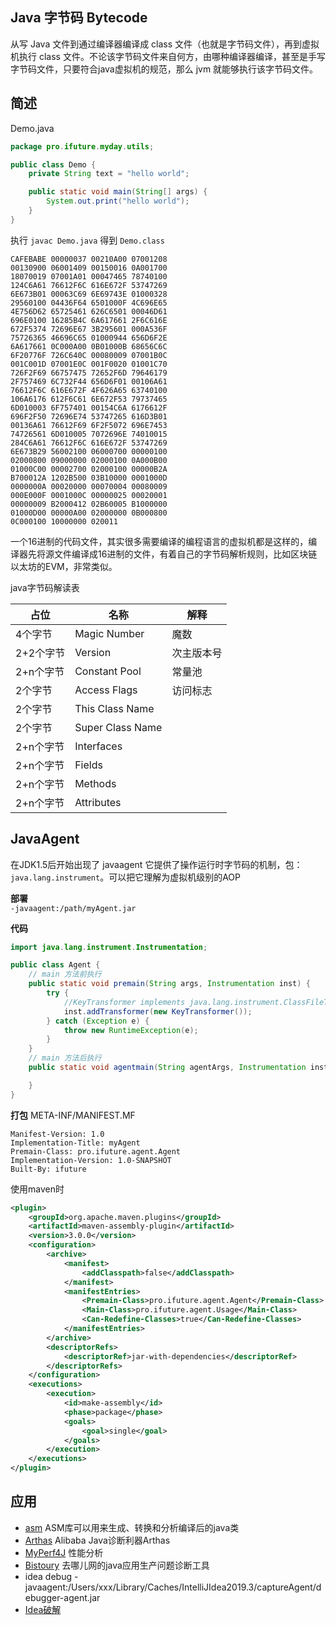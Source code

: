 Java 字节码 Bytecode
----------

从写 Java 文件到通过编译器编译成 class 文件（也就是字节码文件），再到虚拟机执行 class 文件。不论该字节码文件来自何方，由哪种编译器编译，甚至是手写字节码文件，只要符合java虚拟机的规范，那么 jvm 就能够执行该字节码文件。

## 简述
Demo.java
```java
package pro.ifuture.myday.utils;

public class Demo {
	private String text = "hello world";

	public static void main(String[] args) {
		System.out.print("hello world");
	}
}
```

执行 `javac Demo.java` 得到 `Demo.class`

```
CAFEBABE 00000037 00210A00 07001208
00130900 06001409 00150016 0A001700
18070019 07001A01 00047465 78740100
124C6A61 76612F6C 616E672F 53747269
6E673B01 00063C69 6E69743E 01000328
29560100 04436F64 6501000F 4C696E65
4E756D62 65725461 626C6501 00046D61
696E0100 16285B4C 6A617661 2F6C616E
672F5374 72696E67 3B295601 000A536F
75726365 46696C65 01000944 656D6F2E
6A617661 0C000A00 0B01000B 68656C6C
6F20776F 726C640C 00080009 07001B0C
001C001D 07001E0C 001F0020 01001C70
726F2F69 66757475 72652F6D 79646179
2F757469 6C732F44 656D6F01 00106A61
76612F6C 616E672F 4F626A65 63740100
106A6176 612F6C61 6E672F53 79737465
6D010003 6F757401 00154C6A 6176612F
696F2F50 72696E74 53747265 616D3B01
00136A61 76612F69 6F2F5072 696E7453
74726561 6D010005 7072696E 74010015
284C6A61 76612F6C 616E672F 53747269
6E673B29 56002100 06000700 00000100
02000800 09000000 02000100 0A000B00
01000C00 00002700 02000100 00000B2A
B700012A 1202B500 03B10000 0001000D
0000000A 00020000 00070004 00080009
000E000F 0001000C 00000025 00020001
00000009 B2000412 02B60005 B1000000
01000D00 00000A00 02000000 0B000800
0C000100 10000000 020011
```

一个16进制的代码文件，其实很多需要编译的编程语言的虚拟机都是这样的，编译器先将源文件编译成16进制的文件，有着自己的字节码解析规则，比如区块链以太坊的EVM，非常类似。

java字节码解读表

|占位| 名称 | 解释|
|----|----|----|
|4个字节| Magic Number  | 魔数|
|2+2个字节| Version| 次主版本号|
|2+n个字节| Constant Pool | 常量池|
|2个字节| Access Flags | 访问标志|
|2个字节| This Class Name| |
|2个字节| Super Class Name| |
|2+n个字节| Interfaces| |
|2+n个字节| Fields| |
|2+n个字节| Methods| |
|2+n个字节| Attributes| |

## JavaAgent
在JDK1.5后开始出现了 javaagent 它提供了操作运行时字节码的机制，包：`java.lang.instrument`。可以把它理解为虚拟机级别的AOP

**部署**  
`-javaagent:/path/myAgent.jar`

**代码**  
```java
import java.lang.instrument.Instrumentation;

public class Agent {
    // main 方法前执行
    public static void premain(String args, Instrumentation inst) {
        try {
            //KeyTransformer implements java.lang.instrument.ClassFileTransformer
            inst.addTransformer(new KeyTransformer());
        } catch (Exception e) {
            throw new RuntimeException(e);
        }
    }
    // main 方法后执行
    public static void agentmain(String agentArgs, Instrumentation inst){

    }
}
```
**打包**
META-INF/MANIFEST.MF
```
Manifest-Version: 1.0
Implementation-Title: myAgent
Premain-Class: pro.ifuture.agent.Agent
Implementation-Version: 1.0-SNAPSHOT
Built-By: ifuture
```
使用maven时  
```xml
<plugin>
    <groupId>org.apache.maven.plugins</groupId>
    <artifactId>maven-assembly-plugin</artifactId>
    <version>3.0.0</version>
    <configuration>
        <archive>
            <manifest>
                <addClasspath>false</addClasspath>
            </manifest>
            <manifestEntries>
                <Premain-Class>pro.ifuture.agent.Agent</Premain-Class>
                <Main-Class>pro.ifuture.agent.Usage</Main-Class>
                <Can-Redefine-Classes>true</Can-Redefine-Classes>
            </manifestEntries>
        </archive>
        <descriptorRefs>
            <descriptorRef>jar-with-dependencies</descriptorRef>
        </descriptorRefs>
    </configuration>
    <executions>
        <execution>
            <id>make-assembly</id>
            <phase>package</phase>
            <goals>
                <goal>single</goal>
            </goals>
        </execution>
    </executions>
</plugin>
```

## 应用
* [asm](https://asm.ow2.io/) ASM库可以用来生成、转换和分析编译后的java类
* [Arthas](https://github.com/alibaba/arthas) Alibaba Java诊断利器Arthas
* [MyPerf4J](https://github.com/LinShunKang/MyPerf4J) 性能分析
* [Bistoury](https://github.com/qunarcorp/bistoury) 去哪儿网的java应用生产问题诊断工具
* idea debug -javaagent:/Users/xxx/Library/Caches/IntelliJIdea2019.3/captureAgent/debugger-agent.jar
* [Idea破解](https://zhile.io/2018/08/17/jetbrains-license-server-crack.html)

